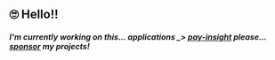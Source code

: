 ## 🙄 Hello!!



##### I'm currently working on this... applications _> [pay-insight](https://payinsight.rinkukumar.in) please... [sponsor](https://github.com/sponsors/kumar-rinku0) my projects!
